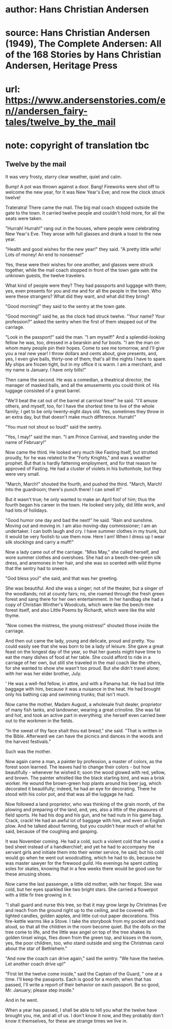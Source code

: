# author: Hans Christian Andersen
# source: Hans Christian Andersen (1949), The Complete Andersen: All of the 168 Stories by Hans Christian Andersen, Heritage Press
# url: https://www.andersenstories.com/en//andersen_fairy-tales/twelve_by_the_mail
# note: copyright of translation tbc

## Twelve by the mail 

It was very frosty, starry clear weather, quiet and calm.

Bump! A pot was thrown against a door. Bang! Fireworks were shot off to
welcome the new year, for it was New Year's Eve; and now the clock
struck twelve!

Trateratra! There came the mail. The big mail coach stopped outside the
gate to the town. It carried twelve people and couldn't hold more, for
all the seats were taken.

"Hurrah! Hurrah!" rang out in the houses, where people were
celebrating New Year's Eve. They arose with full glasses and drank a
toast to the new year.

"Health and good wishes for the new year!" they said. "A pretty
little wife! Lots of money! An end to nonsense!"

Yes, these were their wishes for one another, and glasses were struck
together, while the mail coach stopped in front of the town gate with
the unknown guests, the twelve travelers.

What kind of people were they? They had passports and luggage with them;
yes, even presents for you and me and for all the people in the town.
Who were these strangers? What did they want, and what did they bring?

"Good morning!" they said to the sentry at the town gate.

"Good morning!" said he, as the clock had struck twelve. "Your name?
Your profession?" asked the sentry when the first of them stepped out
of the carriage.

"Look in the passport!" said the man. "I am myself!" And a
splendid-looking fellow he was, too, dressed in a bearskin and fur
boots. "I am the man on whom many people pin their hopes. Come to see
me tomorrow, and I'll give you a real new year! I throw dollars and
cents about, give presents, and, yes, I even give balls, thirty-one of
them; that's all the nights I have to spare. My ships are frozen tight,
but in my office it is warm. I am a merchant, and my name is January. I
have only bills!"

Then came the second. He was a comedian, a theatrical director, the
manager of masked balls, and all the amusements you could think of. His
luggage consisted of a great barrel.

"We'll beat the cat out of the barrel at carnival time!" he said.
"I'll amuse others, and myself, too, for I have the shortest time to
live of the whole family; I get to be only twenty-eight days old. Yes,
sometimes they throw in an extra day, but that doesn't make much
difference. Hurrah!"

"You must not shout so loud!" said the sentry.

"Yes, I may!" said the man. "I am Prince Carnival, and traveling
under the name of February!"

Now came the third. He looked very much like Fasting itself, but
strutted proudly, for he was related to the "Forty Knights," and was a
weather prophet. But that is hardly fattening employment, and for that
reason he approved of Fasting. He had a cluster of violets in his
buttonhole, but they were very small.

"March, March!" shouted the fourth, and pushed the third. "March,
March! Into the guardroom; there's punch there! I can smell it!"

But it wasn't true; he only wanted to make an April fool of him; thus
the fourth began his career in the town. He looked very jolly, did
little work, and had lots of holidays.

"Good humor one day and bad the next!" he said. "Rain and sunshine.
Moving out and moving in. I am also moving-day commissioner; I am an
undertaker. I can both laugh and cry. I have summer clothes in my trunk,
but it would be very foolish to use them now. Here I am! When I dress up
I wear silk stockings and carry a muff!"

Now a lady came out of the carriage. "Miss May," she called herself,
and wore summer clothes and overshoes. She had on a beech-tree-green
silk dress, and anemones in her hair, and she was so scented with wild
thyme that the sentry had to sneeze.

"God bless you!" she said, and that was her greeting.

She was beautiful. And she was a singer; not of the theater, but a
singer of the woodlands; not at county fairs; no, she roamed through the
fresh green forest and sang there for her own entertainment. In her
handbag she had a copy of Christian Winther's Woodcuts, which were like
the beech-tree forest itself, and also Little Poems by Richardt, which
were like the wild thyme.

"Now comes the mistress, the young mistress!" shouted those inside the
carriage.

And then out came the lady, young and delicate, proud and pretty. You
could easily see that she was born to be a lady of leisure. She gave a
great feast on the longest day of the year, so that her guests might
have time to eat the many dishes of food at her table. She could afford
to ride in a carriage of her own, but still she traveled in the mail
coach like the others, for she wanted to show she wasn't too proud. But
she didn't travel alone; with her was her elder brother, July.

' He was a well-fed fellow, in attire, and with a Panama hat. He had
but little baggage with him, because it was a nuisance in the heat. He
had brought only his bathing cap and swimming trunks; that isn't much.

Now came the mother, Madam August, a wholesale fruit dealer, proprietor
of many fish tanks, and landowner, wearing a great crinoline. She was
fat and hot, and took an active part in everything; she herself even
carried beer out to the workmen in the fields.

"In the sweat of thy face shalt thou eat bread," she said. "That is
written in the Bible. Afterward we can have the picnics and dances in
the woods and the harvest festivals."

Such was the mother.

Now again came a man, a painter by profession, a master of colors, as
the forest soon learned. The leaves had to change their colors - but how
beautifully - whenever he wished it; soon the wood glowed with red,
yellow, and brown. The painter whistled like the black starling bird,
and was a brisk worker. He wound the brown-green hop plants around his
beer jug, which decorated it beautifully; indeed, he had an eye for
decorating. There he stood with his color pot, and that was all the
luggage he had.

Now followed a land proprietor, who was thinking of the grain month, of
the plowing and preparing of the land, and, yes, also a little of the
pleasures of field sports. He had his dog and his gun, and he had nuts
in his game bag. Crack, crack! He had an awful lot of baggage with him,
and even an English plow. And he talked about farming, but you couldn't
hear much of what he said, because of the coughing and gasping.

It was November coming. He had a cold, such a violent cold that he used
a bed sheet instead of a handkerchief; and yet he had to accompany the
servant girls and initiate them into their winter service, he said; but
his cold would go when he went out woodcutting, which he had to do,
because he was master sawyer for the firewood guild. His evenings he
spent cutting soles for skates, knowing that in a few weeks there would
be good use for these amusing shoes.

Now came the last passenger, a little old mother, with her firepot. She
was cold, but her eyes sparkled like two bright stars. She carried a
flowerpot with a little fir tree growing in it.

"I shall guard and nurse this tree, so that it may grow large by
Christmas Eve and reach from the ground right up to the ceiling, and be
covered with lighted candles, golden apples, and little cut-out paper
decorations. This fire-kettle warms like a Stove. I take the storybook
from my pocket and read aloud, so that all the children in the room
become quiet. But the dolls on the tree come to life, and the little wax
angel on top of the tree shakes its golden tinsel wings, flies down from
the green top, and kisses in the room, yes, the poor children, too, who
stand outside and sing the Christmas carol about the star of
Bethlehem."

"And now the coach can drive again," said the sentry. "We have the
twelve. Let another coach drive up!"

"First let the twelve come inside," said the Captain of the Guard, "
one at a time. I'll keep the passports. Each is good for a month; when
that has passed, I'll write a report of their behavior on each
passport. Be so good, Mr. January; please step inside."

And in he went.

When a year has passed, I shall be able to tell you what the twelve have
brought you, me, and all of us. I don't know it now, and they probably
don't know it themselves, for these are strange times we live in.
